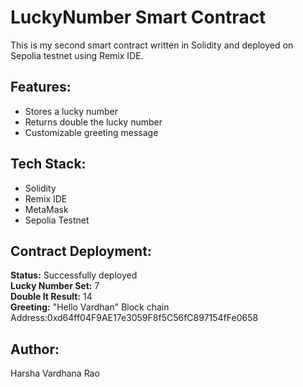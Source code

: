 # LuckyNumber Smart Contract

This is my second smart contract written in Solidity and deployed on Sepolia testnet using Remix IDE.

## Features:
- Stores a lucky number
- Returns double the lucky number
- Customizable greeting message

## Tech Stack:
- Solidity
- Remix IDE
- MetaMask
- Sepolia Testnet

## Contract Deployment:
**Status:** Successfully deployed  
**Lucky Number Set:** 7  
**Double It Result:** 14  
**Greeting:** "Hello Vardhan"
Block chain Address:0xd64ff04F9AE17e3059F8f5C56fC897154fFe0658

## Author:
Harsha Vardhana Rao
